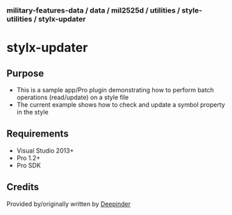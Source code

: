 ### military-features-data / data / mil2525d / utilities / style-utilities / stylx-updater

# stylx-updater

## Purpose

* This is a sample app/Pro plugin demonstrating how to perform batch operations (read/update) on a style file
* The current example shows how to check and update a symbol property in the style

## Requirements

* Visual Studio 2013+
* Pro 1.2+ 
* Pro SDK

## Credits

Provided by/originally written by [Deepinder](https://github.com/deepinderdeol)
